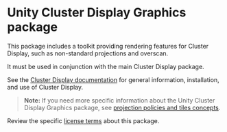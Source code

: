 # Unity Cluster Display Graphics package

This package includes a toolkit providing rendering features for Cluster Display, such as non-standard projections and overscan.

It must be used in conjunction with the main Cluster Display package.

See the [Cluster Display documentation](../../source/com.unity.cluster-display/Documentation~/index.md) for general information, installation, and use of Cluster Display.

>**Note:** If you need more specific information about the Unity Cluster Display Graphics package, see [projection policies and tiles concepts](Documentation~/index.md).

Review the specific [license terms](LICENSE.md) about this package.
